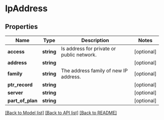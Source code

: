 # IpAddress

## Properties
Name | Type | Description | Notes
------------ | ------------- | ------------- | -------------
**access** | **string** | Is address for private or public network. | [optional] 
**address** | **string** |  | [optional] 
**family** | **string** | The address family of new IP address. | [optional] 
**ptr_record** | **string** |  | [optional] 
**server** | **string** |  | [optional] 
**part_of_plan** | **string** |  | [optional] 

[[Back to Model list]](../README.md#documentation-for-models) [[Back to API list]](../README.md#documentation-for-api-endpoints) [[Back to README]](../README.md)


